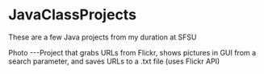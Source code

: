 # JavaClassProjects

These are a few Java projects from my duration at SFSU

Photo 
---Project that grabs URLs from Flickr, shows pictures in GUI from a search parameter, and saves URLs to a .txt file (uses Flickr API)

